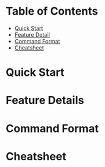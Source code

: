 # Table of Contents
- [Quick Start](#quick-start)
- [Feature Detail](#feature-details)
- [Command Format](#command-format)
- [Cheatsheet](#cheatsheet)

# Quick Start
# Feature Details
# Command Format
# Cheatsheet
